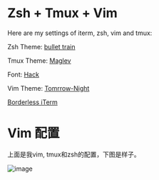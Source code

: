 # Zsh + Tmux + Vim

Here are my settings of iterm, zsh, vim and tmux:

Zsh Theme: [bullet train](https://github.com/caiogondim/bullet-train-oh-my-zsh-theme)

Tmux Theme: [Maglev](https://github.com/caiogondim/maglev)

Font: [Hack](http://sourcefoundry.org/hack/)

Vim Theme: [Tomrrow-Night](https://github.com/chriskempson/tomorrow-theme)

<a href="https://github.com/jaredculp/iterm2-borderless-padding">Borderless iTerm</a>

# Vim 配置

上面是我vim, tmux和zsh的配置，下图是样子。

![image](https://github.com/yifanchen/dotfiles/blob/master/vim.jpg "my zsh + tmux + vim")

